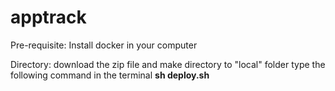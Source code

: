 # apptrack

Pre-requisite:
Install docker in your computer

Directory:
download the zip file and make directory to "local" folder
type the following command in the terminal
__sh deploy.sh__

